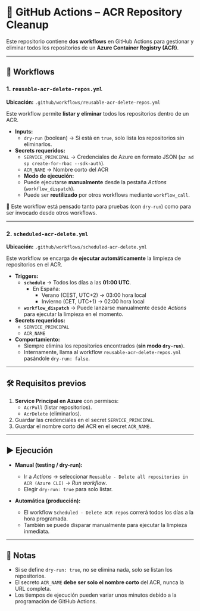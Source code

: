 # 🔄 GitHub Actions – ACR Repository Cleanup

Este repositorio contiene **dos workflows** en GitHub Actions para gestionar y eliminar todos los repositorios de un **Azure Container Registry (ACR)**.

---

## 📂 Workflows

### 1. `reusable-acr-delete-repos.yml`
**Ubicación:** `.github/workflows/reusable-acr-delete-repos.yml`

Este workflow permite **listar y eliminar** todos los repositorios dentro de un ACR.

- **Inputs:**
  - `dry-run` (boolean) → Si está en `true`, solo lista los repositorios sin eliminarlos.
- **Secrets requeridos:**
  - `SERVICE_PRINCIPAL` → Credenciales de Azure en formato JSON (`az ad sp create-for-rbac --sdk-auth`).
  - `ACR_NAME` → Nombre corto del ACR 
  - **Modo de ejecución:**
  - Puede ejecutarse **manualmente** desde la pestaña *Actions* (`workflow_dispatch`).
  - Puede ser **reutilizado** por otros workflows mediante `workflow_call`.

🔑 Este workflow está pensado tanto para pruebas (con `dry-run`) como para ser invocado desde otros workflows.

---

### 2. `scheduled-acr-delete.yml`
**Ubicación:** `.github/workflows/scheduled-acr-delete.yml`

Este workflow se encarga de **ejecutar automáticamente** la limpieza de repositorios en el ACR.

- **Triggers:**
  - **`schedule`** → Todos los días a las **01:00 UTC**.  
    - En España:  
      - Verano (CEST, UTC+2) → 03:00 hora local  
      - Invierno (CET, UTC+1) → 02:00 hora local
  - **`workflow_dispatch`** → Puede lanzarse manualmente desde *Actions* para ejecutar la limpieza en el momento.
- **Secrets requeridos:**
  - `SERVICE_PRINCIPAL`
  - `ACR_NAME`
- **Comportamiento:**
  - Siempre elimina los repositorios encontrados (**sin modo `dry-run`**).
  - Internamente, llama al workflow `reusable-acr-delete-repos.yml` pasándole `dry-run: false`.

---

## 🛠 Requisitos previos

1. **Service Principal en Azure** con permisos:
   - `AcrPull` (listar repositorios).
   - `AcrDelete` (eliminarlos).
2. Guardar las credenciales en el secret `SERVICE_PRINCIPAL`.
3. Guardar el nombre corto del ACR en el secret `ACR_NAME`.

---

## ▶️ Ejecución

- **Manual (testing / dry-run):**
  - Ir a *Actions* → seleccionar `Reusable - Delete all repositories in ACR (Azure CLI)` → *Run workflow*.
  - Elegir `dry-run: true` para solo listar.

- **Automática (producción):**
  - El workflow `Scheduled - Delete ACR repos` correrá todos los días a la hora programada.
  - También se puede disparar manualmente para ejecutar la limpieza inmediata.

---

## 📌 Notas

- Si se define `dry-run: true`, no se elimina nada, solo se listan los repositorios.
- El secreto `ACR_NAME` **debe ser solo el nombre corto** del ACR, nunca la URL completa.
- Los tiempos de ejecución pueden variar unos minutos debido a la programación de GitHub Actions.
